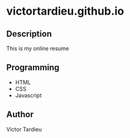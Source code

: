 # victortardieu.github.io

## Description
This is my online resume

## Programming
- HTML
- CSS
- Javascript

## Author
Victor Tardieu
